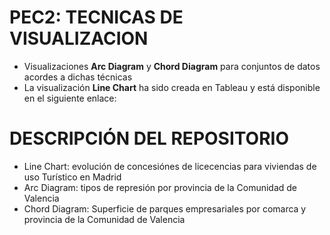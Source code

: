 # PEC2: TECNICAS DE VISUALIZACION
* Visualizaciones **Arc Diagram** y **Chord Diagram** para conjuntos de datos acordes a dichas técnicas
* La visualización **Line Chart** ha sido creada en Tableau y está disponible en el siguiente enlace:
# DESCRIPCIÓN DEL REPOSITORIO
* Line Chart: evolución de concesiónes de licecencias para viviendas de uso Turístico en Madrid
* Arc Diagram: tipos de represión por provincia de la Comunidad de Valencia
* Chord Diagram: Superficie de parques empresariales por comarca y provincia de la Comunidad de Valencia
